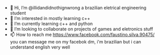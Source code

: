 - 👋 Hi, I’m @illidandidnothignwrong a brazilian eletrical engineering student
- 👀 I’m interested in mostly learning c++
- 🌱 I’m currently learning c++ and python
- 💞️ I’m looking to collaborate on projects of games and eletronics stuff
- 📫 How to reach me https://www.facebook.com/faustino.silva.90475/ you can message me on my facebok dm, i'm brazilian but i can understand english very well

<!---
illidandidnothignwrong/illidandidnothignwrong is a ✨ special ✨ repository because its `README.md` (this file) appears on your GitHub profile.
You can click the Preview link to take a look at your changes.
--->
